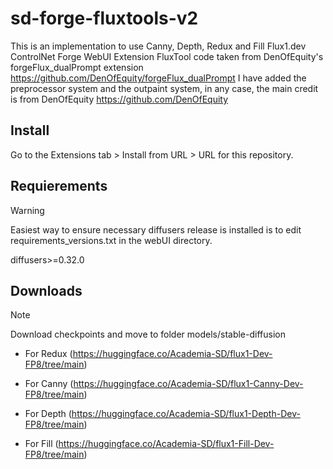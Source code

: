 # sd-forge-fluxtools-v2

This is an implementation to use Canny, Depth, Redux and Fill Flux1.dev ControlNet Forge WebUI Extension
FluxTool code taken from DenOfEquity's forgeFlux_dualPrompt extension https://github.com/DenOfEquity/forgeFlux_dualPrompt
I have added the preprocessor system and the outpaint system, in any case, the main credit is from DenOfEquity https://github.com/DenOfEquity



## Install
Go to the Extensions tab > Install from URL > URL for this repository.

## Requierements
> [!WARNING]  
> Easiest way to ensure necessary diffusers release is installed is to edit requirements_versions.txt in the webUI directory.
> 
> diffusers>=0.32.0

## Downloads
> [!NOTE]  
> Download checkpoints and move to folder models/stable-diffusion
>
> - For Redux
>   (https://huggingface.co/Academia-SD/flux1-Dev-FP8/tree/main)
>
> - For Canny 
>   (https://huggingface.co/Academia-SD/flux1-Canny-Dev-FP8/tree/main)
>
> - For Depth
>   (https://huggingface.co/Academia-SD/flux1-Depth-Dev-FP8/tree/main)
>
> - For Fill
>   (https://huggingface.co/Academia-SD/flux1-Fill-Dev-FP8/tree/main)
>
